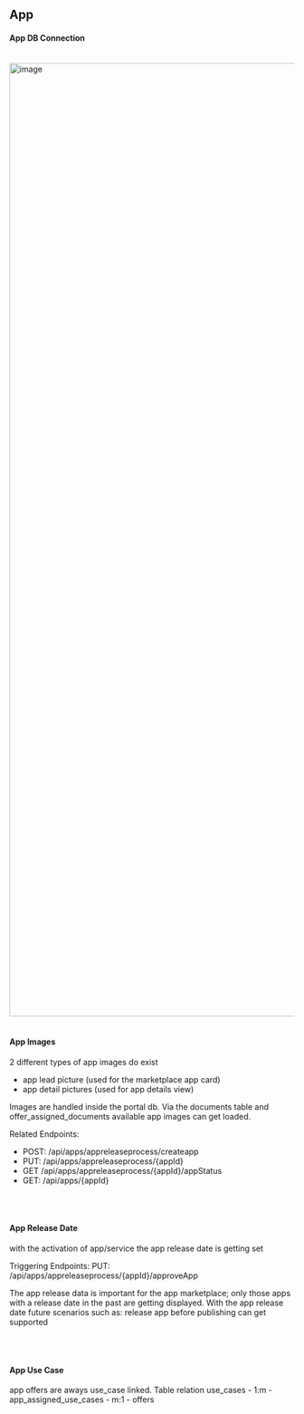 ## App



#### App DB Connection

<br>
<img width="1684" alt="image" src="https://user-images.githubusercontent.com/94133633/222970951-6e813f26-fd44-4b8c-87ee-7c33050ae661.png">

<br>
<br>

#### App Images
2 different types of app images do exist

- app lead picture (used for the marketplace app card)
- app detail pictures (used for app details view)

Images are handled inside the portal db. Via the documents table and offer_assigned_documents available app images can get loaded.

Related Endpoints:
- POST: /api/apps/appreleaseprocess/createapp
- PUT: /api/apps/appreleaseprocess/{appId}
- GET /api/apps/appreleaseprocess/{appId}/appStatus
- GET: /api/apps/{appId}

<br>
<br>

#### App Release Date

with the activation of app/service the app release date is getting set

Triggering Endpoints:
PUT: /api/apps/appreleaseprocess/{appId}/approveApp

The app release data is important for the app marketplace; only those apps with a release date in the past are getting displayed.
With the app release date future scenarios such as: release app before publishing can get supported

<br>
<br>

#### App Use Case

app offers are aways use_case linked. 
Table relation use_cases - 1:m - app_assigned_use_cases - m:1 - offers




